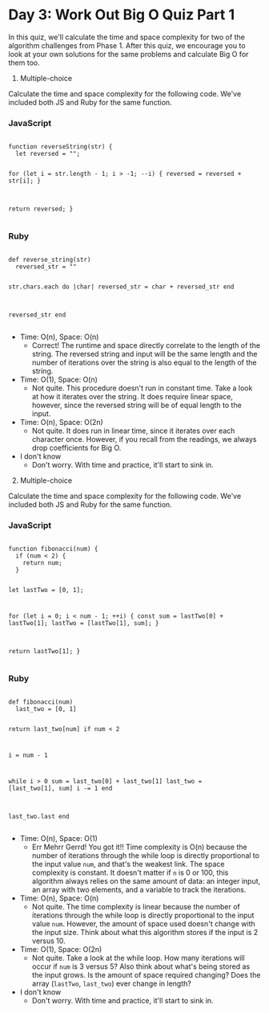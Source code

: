 # Day 3: Work Out Big O Quiz Part 1

In this quiz, we'll calculate the time and space complexity for two of the algorithm challenges from Phase 1. After this quiz, we encourage you to look at your own solutions for the same problems and calculate Big O for them too.

1. Multiple-choice

Calculate the time and space complexity for the following code. We've included both JS and Ruby for the same function.

<h3>JavaScript</h3>
<pre>
<code>
function reverseString(str) {
  let reversed = "";

  for (let i = str.length - 1; i > -1; --i) {
    reversed = reversed + str[i];
  }

  return reversed;
}
</code>
</pre>

<h3>Ruby</h3>
<pre>
<code>
def reverse_string(str)
  reversed_str = ""

  str.chars.each do |char|
    reversed_str = char + reversed_str
  end

  reversed_str
end
</code>
</pre>

- Time: O(n), Space: O(n)
  - Correct! The runtime and space directly correlate to the length of the string. The reversed string and input will be the same length and the number of iterations over the string is also equal to the length of the string.
- Time: O(1), Space: O(n)
  - Not quite. This procedure doesn't run in constant time. Take a look at how it iterates over the string. It does require linear space, however, since the reversed string will be of equal length to the input.
- Time: O(n), Space: O(2n)
  - Not quite. It does run in linear time, since it iterates over each character once. However, if you recall from the readings, we always drop coefficients for Big O.
- I don't know
  - Don't worry. With time and practice, it'll start to sink in.

2. Multiple-choice

Calculate the time and space complexity for the following code. We've included both JS and Ruby for the same function.

<h3>JavaScript</h3>
<pre>
<code>
function fibonacci(num) {
  if (num < 2) {
    return num;
  }

  let lastTwo = [0, 1];

  for (let i = 0; i < num - 1; ++i) {
    const sum = lastTwo[0] + lastTwo[1];
    lastTwo = [lastTwo[1], sum];
  }

  return lastTwo[1];
}
</code>
</pre>

<h3>Ruby</h3>
<pre>
<code>
def fibonacci(num)
  last_two = [0, 1]

  return last_two[num] if num < 2

  i = num - 1

  while i > 0
    sum = last_two[0] + last_two[1]
    last_two = [last_two[1], sum]
    i -= 1
  end

  last_two.last
end
</code>
</pre>

- Time: O(n), Space: O(1)
  - Err Mehrr Gerrd! You got it!! Time complexity is O(n) because the number of iterations through the while loop is directly proportional to the input value <code>num</code>, and that's the weakest link. The space complexity is constant. It doesn't matter if <code>n</code> is 0 or 100, this algorithm always relies on the same amount of data: an integer input, an array with two elements, and a variable to track the iterations. 
- Time: O(n), Space: O(n)
  - Not quite. The time complexity is linear because the number of iterations through the while loop is directly proportional to the input value <code>num</code>. However, the amount of space used doesn't change with the input size. Think about what this algorithm stores if the input is 2 versus 10.
- Time: O(1), Space: O(2n)
  - Not quite. Take a look at the while loop. How many iterations will occur if <code>num</code> is 3 versus 5? Also think about what's being stored as the input grows. Is the amount of space required changing? Does the array (<code>lastTwo</code>, <code>last_two</code>) ever change in length?
- I don't know
  - Don't worry. With time and practice, it'll start to sink in.